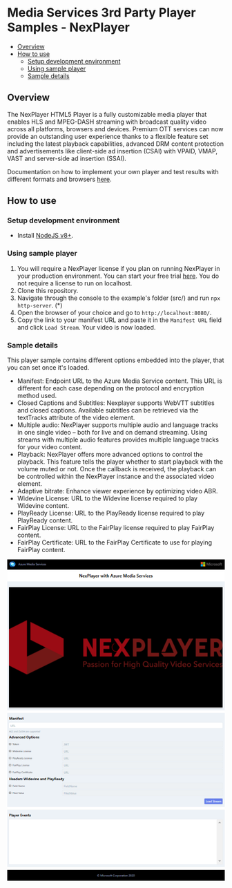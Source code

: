 # Media Services 3rd Party Player Samples - NexPlayer

- [Overview](#overview)
- [How to use](#how-to-use)
  - [Setup development environment](#setup-development-environment)
  - [Using sample player](#using-sample-player)
  - [Sample details](#sample-details)

## Overview

The NexPlayer HTML5 Player is a fully customizable media player that enables HLS and MPEG-DASH streaming with broadcast quality video across all platforms, browsers and devices. Premium OTT services can now provide an outstanding user experience thanks to a flexible feature set including the latest playback capabilities, advanced DRM content protection and advertisements like client-side ad insertion (CSAI) with VPAID, VMAP, VAST and server-side ad insertion (SSAI). 

Documentation on how to implement your own player and test results with different formats and browsers [here](../../docs/NexPlayer).

## How to use

### Setup development environment

- Install [NodeJS v8+](https://nodejs.org/en/download/ "NodeJS v8+").

### Using sample player

1. You will require a NexPlayer license if you plan on running NexPlayer in your production environment. You can start your free trial [here](https://nexplayersdk.com/html5-player/). You do not require a license to run on localhost.
2. Clone this repository.
3. Navigate through the console to the example's folder (src/) and run `npx http-server`. (*)
4. Open the browser of your choice and go to `http://localhost:8080/`.
5. Copy the link to your manifest URL and paste it in the `Manifest URL` field and click `Load Stream`. Your video is now loaded.

### Sample details

This player sample contains different options embedded into the player, that you can set once it's loaded.

- Manifest: Endpoint URL to the Azure Media Service content. This URL is different for each case depending on the protocol and encryption method used.
- Closed Captions and Subtitles: Nexplayer supports WebVTT subtitles and closed captions. Available subtitles can be retrieved via the textTracks attribute of the video element.
- Multiple audio: NexPlayer supports multiple audio and language tracks in one single video – both for live and on demand streaming. Using streams with multiple audio features provides multiple language tracks for your video content.
- Playback: NexPlayer offers more advanced options to control the playback. This feature tells the player whether to start playback with the volume muted or not. Once the callback is received, the playback can be controlled within the NexPlayer instance and the associated video element.
- Adaptive bitrate: Enhance viewer experience by optimizing video ABR.
- Widevine License: URL to the Widevine license required to play Widevine content.
- PlayReady License: URL to the PlayReady license required to play PlayReady content.
- FairPlay License: URL to the FairPlay license required to play FairPlay content.
- FairPlay Certificate: URL to the FairPlay Certificate to use for playing FairPlay content.

![NexPlayer Sample](../../docs/images/NexPlayer.png)
